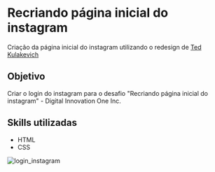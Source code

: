 # Recriando página inicial do instagram

Criação da página inicial do instagram utilizando o redesign de <a href="https://www.figma.com/file/5L9B84IYm0Qt2EMYpTgLiw/Instagram-Login-Redesign-(Community)?node-id=14%3A14"> Ted Kulakevich </a>

## Objetivo
Criar o login do instagram para o desafio "Recriando página inicial do instagram" - Digital Innovation One Inc.

## Skills utilizadas
* HTML
* CSS

![login_instagram](https://user-images.githubusercontent.com/11448587/171964290-432d7807-1fab-41f0-af10-37f0c996cb8f.png)
